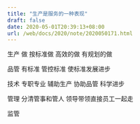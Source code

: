 ```yaml
---
title: "生产是服务的一种表现"
draft: false
date: 2020-05-01T20:39:13+08:00
url: /web/docs/2020/note/2020050171.html
---
```



生产
做 按标准做 高效的做 有规划的做


品管
有标准 管控标准 使标准发展进步

技术
专职专业 辅助生产 协助品管 科学进步

管理
分清管事和管人
领导带领直接员工一起走

监管